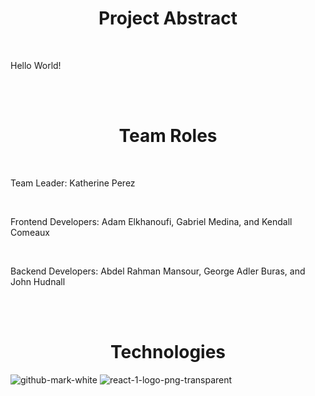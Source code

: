 <h1 align="center">Project Abstract</h1>

<br />

Hello World!

<br /><br />

<h1 align="center">Team Roles</h1>

<br />

Team Leader: Katherine Perez

<br />

Frontend Developers: Adam Elkhanoufi, Gabriel Medina, and Kendall Comeaux

<br />

Backend Developers: Abdel Rahman Mansour, George Adler Buras, and John Hudnall

<br /><br />

<h1 align="center">Technologies</h1>

![github-mark-white](https://user-images.githubusercontent.com/65471490/219511612-8f4a4874-fec2-46ad-a2ae-dc688500995a.png)
![react-1-logo-png-transparent](https://user-images.githubusercontent.com/65471490/219511822-cdaf3f39-2b37-4295-84a0-155ffd2a7ec9.png)

